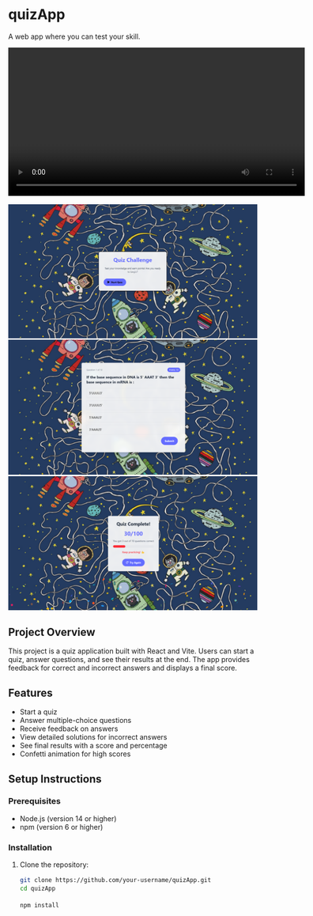 # quizApp

A web app where you can test your skill.

<video width="600" controls>
  <source src="./src/ui images/demo.mp4" type="video/mp4">
  Your browser does not support the video tag.
</video>

![Quiz App Screenshot](./src/ui%20images/1.png)
![Quiz App Screenshot](./src/ui%20images/2.png)
![Quiz App Screenshot](./src/ui%20images/3.png)

## Project Overview

This project is a quiz application built with React and Vite. Users can start a quiz, answer questions, and see their results at the end. The app provides feedback for correct and incorrect answers and displays a final score.

## Features

- Start a quiz
- Answer multiple-choice questions
- Receive feedback on answers
- View detailed solutions for incorrect answers
- See final results with a score and percentage
- Confetti animation for high scores

## Setup Instructions

### Prerequisites

- Node.js (version 14 or higher)
- npm (version 6 or higher)

### Installation

1. Clone the repository:

   ```sh
   git clone https://github.com/your-username/quizApp.git
   cd quizApp

   npm install

